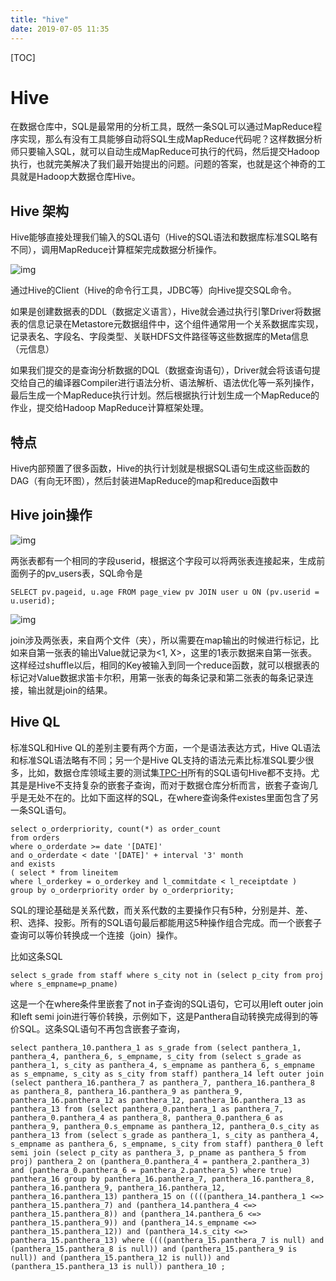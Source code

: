 ```yaml
---
title: "hive"
date: 2019-07-05 11:35
---
```

[TOC]



# Hive

在数据仓库中，SQL是最常用的分析工具，既然一条SQL可以通过MapReduce程序实现，那么有没有工具能够自动将SQL生成MapReduce代码呢？这样数据分析师只要输入SQL，就可以自动生成MapReduce可执行的代码，然后提交Hadoop执行，也就完美解决了我们最开始提出的问题。问题的答案，也就是这个神奇的工具就是Hadoop大数据仓库Hive。



## Hive 架构

Hive能够直接处理我们输入的SQL语句（Hive的SQL语法和数据库标准SQL略有不同），调用MapReduce计算框架完成数据分析操作。

![img](https://snag.gy/AO0a4W.jpg)



通过Hive的Client（Hive的命令行工具，JDBC等）向Hive提交SQL命令。

如果是创建数据表的DDL（数据定义语言），Hive就会通过执行引擎Driver将数据表的信息记录在Metastore元数据组件中，这个组件通常用一个关系数据库实现，记录表名、字段名、字段类型、关联HDFS文件路径等这些数据库的Meta信息（元信息）

如果我们提交的是查询分析数据的DQL（数据查询语句），Driver就会将该语句提交给自己的编译器Compiler进行语法分析、语法解析、语法优化等一系列操作，最后生成一个MapReduce执行计划。然后根据执行计划生成一个MapReduce的作业，提交给Hadoop MapReduce计算框架处理。



## 特点

Hive内部预置了很多函数，Hive的执行计划就是根据SQL语句生成这些函数的DAG（有向无环图），然后封装进MapReduce的map和reduce函数中





## Hive join操作

![img](https://snag.gy/kQM9hl.jpg)

两张表都有一个相同的字段userid，根据这个字段可以将两张表连接起来，生成前面例子的pv_users表，SQL命令是

```mysql
SELECT pv.pageid, u.age FROM page_view pv JOIN user u ON (pv.userid = u.userid);
```



![img](https://snag.gy/uxVcYe.jpg)



join涉及两张表，来自两个文件（夹），所以需要在map输出的时候进行标记，比如来自第一张表的输出Value就记录为<1, X>，这里的1表示数据来自第一张表。这样经过shuffle以后，相同的Key被输入到同一个reduce函数，就可以根据表的标记对Value数据求笛卡尔积，用第一张表的每条记录和第二张表的每条记录连接，输出就是join的结果。



## Hive QL

标准SQL和Hive QL的差别主要有两个方面，一个是语法表达方式，Hive QL语法和标准SQL语法略有不同；另一个是Hive QL支持的语法元素比标准SQL要少很多，比如，数据仓库领域主要的测试集[TPC-H](http://www.tpc.org/tpch/)所有的SQL语句Hive都不支持。尤其是是Hive不支持复杂的嵌套子查询，而对于数据仓库分析而言，嵌套子查询几乎是无处不在的。比如下面这样的SQL，在where查询条件existes里面包含了另一条SQL语句。

```
select o_orderpriority, count(*) as order_count 
from orders 
where o_orderdate >= date '[DATE]' 
and o_orderdate < date '[DATE]' + interval '3' month 
and exists 
( select * from lineitem 
where l_orderkey = o_orderkey and l_commitdate < l_receiptdate ) 
group by o_orderpriority order by o_orderpriority;
```





SQL的理论基础是关系代数，而关系代数的主要操作只有5种，分别是并、差、积、选择、投影。所有的SQL语句最后都能用这5种操作组合完成。而一个嵌套子查询可以等价转换成一个连接（join）操作。

比如这条SQL

```
select s_grade from staff where s_city not in (select p_city from proj where s_empname=p_pname)
```

这是一个在where条件里嵌套了not in子查询的SQL语句，它可以用left outer join和left semi join进行等价转换，示例如下，这是Panthera自动转换完成得到的等价SQL。这条SQL语句不再包含嵌套子查询，

```
select panthera_10.panthera_1 as s_grade from (select panthera_1, panthera_4, panthera_6, s_empname, s_city from (select s_grade as panthera_1, s_city as panthera_4, s_empname as panthera_6, s_empname as s_empname, s_city as s_city from staff) panthera_14 left outer join (select panthera_16.panthera_7 as panthera_7, panthera_16.panthera_8 as panthera_8, panthera_16.panthera_9 as panthera_9, panthera_16.panthera_12 as panthera_12, panthera_16.panthera_13 as panthera_13 from (select panthera_0.panthera_1 as panthera_7, panthera_0.panthera_4 as panthera_8, panthera_0.panthera_6 as panthera_9, panthera_0.s_empname as panthera_12, panthera_0.s_city as panthera_13 from (select s_grade as panthera_1, s_city as panthera_4, s_empname as panthera_6, s_empname, s_city from staff) panthera_0 left semi join (select p_city as panthera_3, p_pname as panthera_5 from proj) panthera_2 on (panthera_0.panthera_4 = panthera_2.panthera_3) and (panthera_0.panthera_6 = panthera_2.panthera_5) where true) panthera_16 group by panthera_16.panthera_7, panthera_16.panthera_8, panthera_16.panthera_9, panthera_16.panthera_12, panthera_16.panthera_13) panthera_15 on ((((panthera_14.panthera_1 <=> panthera_15.panthera_7) and (panthera_14.panthera_4 <=> panthera_15.panthera_8)) and (panthera_14.panthera_6 <=> panthera_15.panthera_9)) and (panthera_14.s_empname <=> panthera_15.panthera_12)) and (panthera_14.s_city <=> panthera_15.panthera_13) where ((((panthera_15.panthera_7 is null) and (panthera_15.panthera_8 is null)) and (panthera_15.panthera_9 is null)) and (panthera_15.panthera_12 is null)) and (panthera_15.panthera_13 is null)) panthera_10 ;
```







